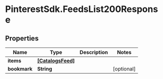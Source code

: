 # PinterestSdk.FeedsList200Response

## Properties

Name | Type | Description | Notes
------------ | ------------- | ------------- | -------------
**items** | [**[CatalogsFeed]**](CatalogsFeed.md) |  | 
**bookmark** | **String** |  | [optional] 


